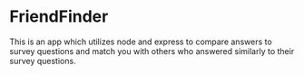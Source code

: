 # FriendFinder
This is an app which utilizes node and express to compare answers to survey questions and match you with others who answered similarly to their survey questions.